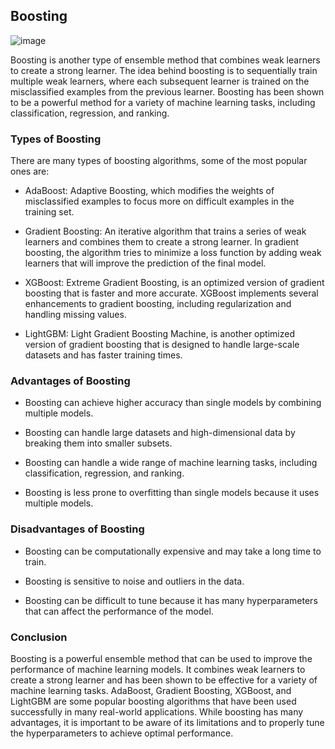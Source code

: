 ## Boosting
![image](https://github.com/fatihilhan42/Data_Science_Journey/assets/63750425/cf609d00-37e2-49c5-b47c-32382c6b247a)

Boosting is another type of ensemble method that combines weak learners to create a strong learner. The idea behind boosting is to sequentially train multiple weak learners, where each subsequent learner is trained on the misclassified examples from the previous learner. Boosting has been shown to be a powerful method for a variety of machine learning tasks, including classification, regression, and ranking.

### Types of Boosting
There are many types of boosting algorithms, some of the most popular ones are:

- AdaBoost: Adaptive Boosting, which modifies the weights of misclassified examples to focus more on difficult examples in the training set.

- Gradient Boosting: An iterative algorithm that trains a series of weak learners and combines them to create a strong learner. In gradient boosting, the algorithm tries to minimize a loss function by adding weak learners that will improve the prediction of the final model.

- XGBoost: Extreme Gradient Boosting, is an optimized version of gradient boosting that is faster and more accurate. XGBoost implements several enhancements to gradient boosting, including regularization and handling missing values.

- LightGBM: Light Gradient Boosting Machine, is another optimized version of gradient boosting that is designed to handle large-scale datasets and has faster training times.

### Advantages of Boosting
- Boosting can achieve higher accuracy than single models by combining multiple models.

- Boosting can handle large datasets and high-dimensional data by breaking them into smaller subsets.

- Boosting can handle a wide range of machine learning tasks, including classification, regression, and ranking.

- Boosting is less prone to overfitting than single models because it uses multiple models.

### Disadvantages of Boosting
- Boosting can be computationally expensive and may take a long time to train.

- Boosting is sensitive to noise and outliers in the data.

- Boosting can be difficult to tune because it has many hyperparameters that can affect the performance of the model.

### Conclusion

Boosting is a powerful ensemble method that can be used to improve the performance of machine learning models. It combines weak learners to create a strong learner and has been shown to be effective for a variety of machine learning tasks. AdaBoost, Gradient Boosting, XGBoost, and LightGBM are some popular boosting algorithms that have been used successfully in many real-world applications. While boosting has many advantages, it is important to be aware of its limitations and to properly tune the hyperparameters to achieve optimal performance.
